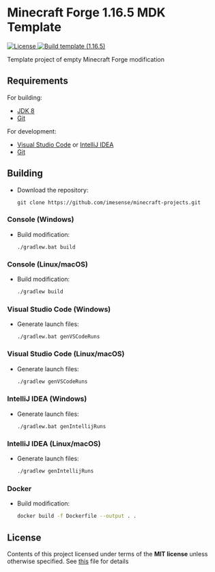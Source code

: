 # Minecraft Forge 1.16.5 MDK Template

<div>
  <p>
    <a href="./LICENSE">
      <img src="https://img.shields.io/badge/License-MIT-blue.svg" alt="License" />
    </a>
    <a href="https://github.com/imesense/minecraft-projects/actions/workflows/build-template-1.16.5.yml">
      <img src="https://github.com/imesense/minecraft-projects/actions/workflows/build-template-1.16.5.yml/badge.svg" alt="Build template (1.16.5)" />
    </a>
  </p>
</div>

Template project of empty Minecraft Forge modification

## Requirements

For building:

- [JDK 8](https://github.com/adoptium/temurin8-binaries/releases/latest)
- [Git](https://git-scm.com/downloads)

For development:

- [Visual Studio Code](https://code.visualstudio.com/) or [IntelliJ IDEA](https://www.jetbrains.com/idea/download)
- [Git](https://git-scm.com/downloads)

## Building

- Download the repository:

  ```console
  git clone https://github.com/imesense/minecraft-projects.git
  ```

### Console (Windows)

- Build modification:

  ```console
  ./gradlew.bat build
  ```

### Console (Linux/macOS)

- Build modification:

  ```sh
  ./gradlew build
  ```

### Visual Studio Code (Windows)

- Generate launch files:

  ```console
  ./gradlew.bat genVSCodeRuns
  ```

### Visual Studio Code (Linux/macOS)

- Generate launch files:

  ```sh
  ./gradlew genVSCodeRuns
  ```

### IntelliJ IDEA (Windows)

- Generate launch files:

  ```console
  ./gradlew.bat genIntellijRuns
  ```

### IntelliJ IDEA (Linux/macOS)

- Generate launch files:

  ```sh
  ./gradlew genIntellijRuns
  ```

### Docker

- Build modification:

  ```sh
  docker build -f Dockerfile --output . .
  ```

## License

Contents of this project licensed under terms of the __MIT license__ unless otherwise specified. See [this](./LICENSE) file for details
